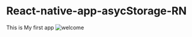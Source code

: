 # React-native-app-asycStorage-RN
This is My first app 
![welcome](https://user-images.githubusercontent.com/71135862/116666382-84155800-a9b8-11eb-8149-d75e66a7d78a.gif)
